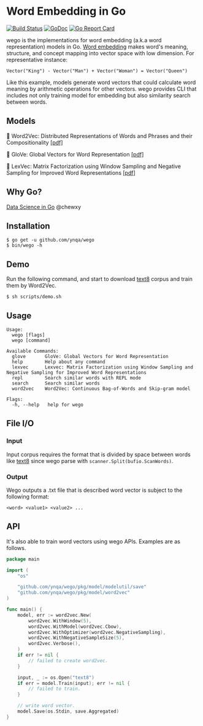 # Word Embedding in Go

[![Build Status](https://travis-ci.com/ynqa/wego.svg?branch=master)](https://travis-ci.com/ynqa/wego)
[![GoDoc](https://godoc.org/github.com/ynqa/wego?status.svg)](https://godoc.org/github.com/ynqa/wego)
[![Go Report Card](https://goreportcard.com/badge/github.com/ynqa/wego)](https://goreportcard.com/report/github.com/ynqa/wego)

wego is the implementations for word embedding (a.k.a word representation) models in Go. [Word embedding](https://en.wikipedia.org/wiki/Word_embedding) makes word's meaning, structure, and concept mapping into vector space with low dimension.  For representative instance:
```
Vector("King") - Vector("Man") + Vector("Woman") = Vector("Queen")
```
Like this example, models generate word vectors that could calculate word meaning by arithmetic operations for other vectors. wego provides CLI that includes not only training model for embedding but also similarity search between words.

## Models

🎃 Word2Vec: Distributed Representations of Words and Phrases and their Compositionality [[pdf]](https://papers.nips.cc/paper/5021-distributed-representations-of-words-and-phrases-and-their-compositionality.pdf)

🎃 GloVe: Global Vectors for Word Representation [[pdf]](http://nlp.stanford.edu/pubs/glove.pdf)

🎃 LexVec: Matrix Factorization using Window Sampling and Negative Sampling for Improved Word Representations [[pdf]](http://anthology.aclweb.org/P16-2068)

## Why Go?

[Data Science in Go](https://speakerdeck.com/chewxy/data-science-in-go) @chewxy

## Installation

```
$ go get -u github.com/ynqa/wego
$ bin/wego -h
```

## Demo

Run the following command, and start to download [text8](http://mattmahoney.net/dc/textdata.html) corpus and train them by Word2Vec.

```
$ sh scripts/demo.sh
```

## Usage

```
Usage:
  wego [flags]
  wego [command]

Available Commands:
  glove       GloVe: Global Vectors for Word Representation
  help        Help about any command
  lexvec      Lexvec: Matrix Factorization using Window Sampling and Negative Sampling for Improved Word Representations
  repl        Search similar words with REPL mode
  search      Search similar words
  word2vec    Word2Vec: Continuous Bag-of-Words and Skip-gram model

Flags:
  -h, --help   help for wego
```

## File I/O

### Input 
Input corpus requires the format that is divided by space between words like [text8](http://mattmahoney.net/dc/textdata.html) since wego parse with `scanner.Split(bufio.ScanWords)`.

###  Output
Wego outputs a .txt file that is described word vector is subject to the following format:

```
<word> <value1> <value2> ...
```

## API

It's also able to train word vectors using wego APIs. Examples are as follows.

```go
package main

import (
	"os"

	"github.com/ynqa/wego/pkg/model/modelutil/save"
	"github.com/ynqa/wego/pkg/model/word2vec"
)

func main() {
	model, err := word2vec.New(
		word2vec.WithWindow(5),
		word2vec.WithModel(word2vec.Cbow),
		word2vec.WithOptimizer(word2vec.NegativeSampling),
		word2vec.WithNegativeSampleSize(5),
		word2vec.Verbose(),
	)
	if err != nil {
		// failed to create word2vec.
	}

	input, _ := os.Open("text8")
	if err = model.Train(input); err != nil {
		// failed to train.
	}

	// write word vector.
	model.Save(os.Stdin, save.Aggregated)
}
```
